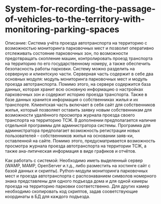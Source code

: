 # System-for-recording-the-passage-of-vehicles-to-the-territory-with-monitoring-parking-spaces
Описание:
Система учёта проезда автотранспорта на территорию с возможностью мониторинга парковочных мест и позволит оперативно отслеживать состояние парковочных зон, по возможности предотвращать скопление машин, контролировать проезд транспорта на территорию по его государственному номеру, а также обеспечить безопасность работы парковки. 
Систему можно разделить на серверную и клиентскую части. 
Серверная часть содержит в себе два основных модуля: модуль мониторинга парковочных мест и модуль проезда автотранспорта. Помимо этого, на сервере содержится база данных, которая хранит всю основную информацию о настройках парковочных зон и содержит историю проезда транспорта. Также в базе данных хранится информация о собственниках жилья и их транспорте.
Клиентская часть включает в себя сайт для собственников жилья, который позволяет оставить заявку новым собственникам для возможности удалённого просмотра журнала проезда своего транспорта на территорию ТСЖ. В дополнении предполагается наличие отдельной программы для администратора системы. Программа для администратора предполагает возможность регистрации новых пользователей – собственников жилья на основании заяв-ки, оставленной на сайте. Помимо этого, предусматривается возможность просмотра журнала проезда автотранспорта на территории ТСЖ, а также ана-литическая информация в виде графиков и отчётов. 


Как работать с системой:
Необходимо иметь выделенный сервер (WAMP, MAMP, OpenServer и.т.д., либо разместить на хостинге сайт с базой данных и скрипты). Python-модули мониторинга парковочных мест и проезда автотранспорта с распознаванием символов номерного знака представлены для одного подъезда дома и для одной камеры проезда на территорию парковки соответственно. Для других камер необходимо скопировать код скриптов, задав сооветствующие координаты в БД для каждого подъезда.
